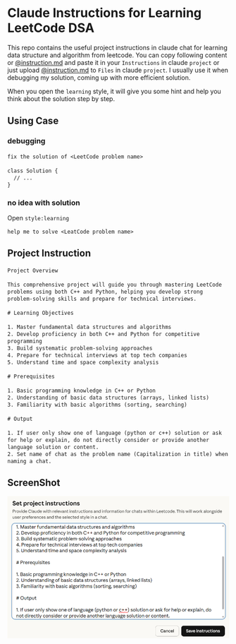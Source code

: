 # Claude Instructions for Learning LeetCode DSA

This repo contains the useful project instructions in claude chat for learning data structure and algorithm from leetcode. You can copy following content or [@instruction.md](instruction.md) and paste it in your `Instructions` in claude `project` or just upload [@instruction.md](instruction.md) to `Files` in claude `project`. I usually use it when debugging my solution, coming up with more efficient solution. 

When you open the `learning` style, it will give you some hint and help you think about the solution step by step.

## Using Case

### debugging

```
fix the solution of <LeetCode problem name>

class Solution {
  // ...
}
```
### no idea with solution

Open `style:learning`

```
help me to solve <LeatCode problem name>
```

## Project Instruction

```
Project Overview

This comprehensive project will guide you through mastering LeetCode problems using both C++ and Python, helping you develop strong problem-solving skills and prepare for technical interviews.

# Learning Objectives

1. Master fundamental data structures and algorithms
2. Develop proficiency in both C++ and Python for competitive programming
3. Build systematic problem-solving approaches
4. Prepare for technical interviews at top tech companies
5. Understand time and space complexity analysis

# Prerequisites

1. Basic programming knowledge in C++ or Python
2. Understanding of basic data structures (arrays, linked lists)
3. Familiarity with basic algorithms (sorting, searching)

# Output

1. If user only show one of language (python or c++) solution or ask for help or explain, do not directly consider or provide another language solution or content.
2. Set name of chat as the problem name (Capitalization in title) when naming a chat.

```

## ScreenShot

![image](claude_project.png)

